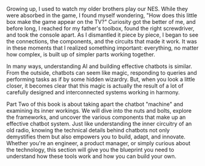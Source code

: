 Growing up, I used to watch my older brothers play our NES. While they were absorbed in the game, I found myself wondering, "How does this little box make the game appear on the TV?" Curiosity got the better of me, and before long, I reached for my father's toolbox, found the right screwdriver, and took the console apart. As I dismantled it piece by piece, I began to see the connections, the components, and the circuits that made it work. It was in these moments that I realized something important: everything, no matter how complex, is built up of simpler parts working together.

In many ways, understanding AI and building effective chatbots is similar. From the outside, chatbots can seem like magic, responding to queries and performing tasks as if by some hidden wizardry. But, when you look a little closer, it becomes clear that this magic is actually the result of a lot of carefully designed and interconnected systems working in harmony.

Part Two of this book is about taking apart the chatbot "machine" and examining its inner workings. We will dive into the nuts and bolts, explore the frameworks, and uncover the various components that make up an effective chatbot system. Just like understanding the inner circuitry of an old radio, knowing the technical details behind chatbots not only demystifies them but also empowers you to build, adapt, and innovate. Whether you're an engineer, a product manager, or simply curious about the technology, this section will give you the blueprint you need to understand how these tools work and how you can build your own.